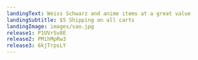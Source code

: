 ```yaml
---
landingText: Weiss Schwarz and anime items at a great value
landingSubtitle: $5 Shipping on all carts
landingImage: images/sao.jpg
release1: P1UVrSv8E
release2: PMihMpRw3
release3: 6kjTrpsLY
---
```

